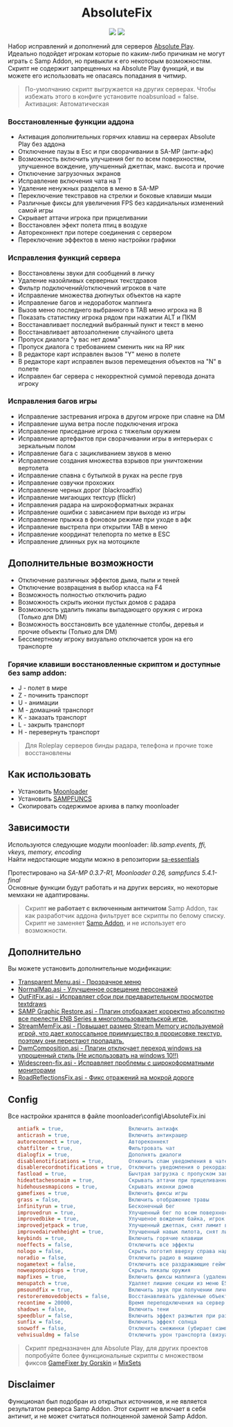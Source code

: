 <h1 align="center">AbsoluteFix</h1>
<p align="center">
    <a href="https://www.sa-mp.mp/"><img src="https://img.shields.io/badge/made%20for-GTA%20SA--MP-blue"></a>
    <a href="https://gta-samp.ru/"><img src="https://img.shields.io/badge/Server-Absolute%20Play-red"></a>
</p>

Набор исправлений и дополнений для серверов [Absolute Play](https://sa-mp.ru/).  
Идеально подойдет игрокам которые по каким-либо причинам не могут играть с Samp Addon, но привыкли к его некоторым возможностям.  
Скрипт не содержит запрещенных на Absolute Play функций, и вы можете его использовать не опасаясь попадания в читмир.  

> По-умолчанию скрипт выгружается на других серверах. Чтобы избежать этого в конфиге установите noabsunload = false.  
Активация: Автоматическая

### Восстановленные функции аддона
* Активация дополнительных горячих клавиш на серверах Absolute Play без аддона
* Отключение паузы в Esc и при сворачивании в SA-MP (анти-афк)
* Возможность включить улучшения бег по всем поверхностям, улучшенное вождение, улучшенный джетпак, макс. высота и прочие
* Отключение загрузочных экранов
* Исправление включения чата на T
* Удаление ненужных разделов в меню в SA-MP
* Переключение текстравов на стрелки и боковые клавиши мыши
* Различные фиксы для увеличения FPS без кардинальных изменений самой игры
* Скрывает аттачи игрока при прицеливании
* Восстановлен эфект полета птиц в воздухе
* Автореконнект при потере соединения с сервером
* Переключение эффектов в меню настройки графики

### Исправления функций сервера
* Восстановлены звуки для сообщений в личку
* Удаление назойливых серверных текстдравов
* Фильтр подключений/отключений игроков в чате
* Исправление множества дюпнутых объектов на карте
* Исправление багов и недоработок маппинга
* Вызов меню последнего выбранного в TAB меню игрока на B
* Показать статистику игрока рядом при нажатии ALT и ПКМ
* Восстанавливает последний выбранный пункт и текст в меню
* Восстанавливает автозаполнение случайного цвета
* Пропуск диалога "у вас нет дома"
* Пропуск диалога с требованием сменить ник на RP ник
* В редакторе карт исправлен вызов "Y" меню в полете
* В редакторе карт исправлен вызов перемещения объектов на "N" в полете
* Исправлен баг сервера с некорректной суммой перевода доната игроку

### Исправления багов игры
* Исправление застревания игрока в другом игроке при спавне на DM
* Исправление шума ветра после подключения игрока
* Исправление приседание игрока с тяжелым оружием
* Исправление артефактов при сворачивании игры в интерьерах с зеркальным полом
* Исправление бага с зацикливанием звуков в меню
* Исправление создания множества взрывов при уничтожении вертолета
* Исправление спавна с бутылкой в руках на респе грув
* Исправление озвучки прохожих
* Исправление черных дорог (blackroadfix)
* Исправление мигающих тектсур (flickr)
* Исправления радара на широкоформатных экранах
* Исправление ошибки с зависанием при выходе из игры
* Исправление прыжка в фоновом режиме при уходе в афк
* Исправление выстрела при открытии TAB в меню
* Исправление координат телепорта по метке в ESC
* Исправление длинных рук на мотоцикле

## Дополнительные возможности
* Отключение различных эффектов дыма, пыли и теней
* Отключение возвращения в выбор класса на F4
* Возможность полностью отключить радио
* Возможность скрыть иконки пустых домов с радара
* Возможность удалить пикапы выпадающего оружия с игрока (Только для DM)
* Возможность восстановить все удаленные столбы, деревья и прочие объекты (Только для DM)
* Бессмертному игроку визуально отключается урон на его транспорте

### Горячие клавиши восстановленные скриптом и доступные без samp addon:
* J - полет в мире
* Z - починить транспорт
* U - анимации
* M - домашний транспорт
* K - заказать транспорт
* L - закрыть транспорт
* H - перевернуть транспорт

> Для Roleplay серверов бинды радара, телефона и прочие тоже восстановлены

## Как использовать
- Установить [Moonloader](https://www.blast.hk/threads/13305/)  
- Установить [SAMPFUNCS](https://www.blast.hk/threads/17/)  
- Скопировать содержимое архива в папку moonloader  

## Зависимости
Используются следующие модули moonloader: *lib.samp.events, ffi, vkeys, memory, encoding*  
Найти недостающие модули можно в репозитории [sa-essentials](https://github.com/ins1x/sa-essentials)

Протестировано на *SA-MP 0.3.7-R1, Moonloader 0.26, sampfuncs 5.4.1-final*  
Основные функции будут работать и на других версиях, но некоторые мемхаки не адаптированы.

> Скрипт **не работает с включенным античитом** Samp Addon, так как разработчик аддона фильтрует все скрипты по белому списку.  
Скрипт не заменяет [Samp Addon](https://sa-mp.ru/sampaddon), и не использует его возможности. 

## Дополнительно
Вы можете установить дополнительные модификации:

* [Transparent Menu.asi - Прозрачное меню](https://libertycity.ru/files/gta-san-andreas/96340-transparent-menu.html)
* [NormalMap.asi - Улучшенное освещение персонажей](https://www.blast.hk/threads/19173/)
* [OutFitFix.asi - Исправляет сбои при предварительном просмотре textdraws](https://gtaforums.com/topic/759412-relsa-fixes-for-normalmapweapons-outfit-and-shell/)
* [SAMP Graphic Restore.asi - Плагин отображает корректно абсолютно все прелести ENB Series в многопользовательской игре.](https://www.blast.hk/threads/25150/)
* [StreamMemFix.asi - Повышает размер Stream Memory используемой игрой, что дает колоссальное приимущество в прорисовке текстур, поэтому они перестают пропадать.](https://libertycity.ru/files/gta-san-andreas/31883-sa-streammemfix-2.2.html)
* [DwmComposition.asi - Плагин отключает переход windows на упрощенный стиль (Не использовать на windows 10!!)](https://www.blast.hk/threads/13368/)
* [Widescreen-fix.asi - Исправляет проблемы с широкоформатными мониторами](https://gamemodding.com/ru/gta-san-andreas/others/45270-widescreen-fix.html)
* [RoadReflectionsFix.asi - Фикс отражений на мокрой дороге](https://www.gtagarage.com/mods/show.php?id=22398)

## Config
Все настройки хранятся в файле moonloader\config\AbsoluteFix.ini  
```INI
   antiafk = true,                     Включить антиафк
   anticrash = true,                   Включить антикрашер
   autoreconnect = true,               Автореконнект
   chatfilter = true,                  Фильтровать чат
   dialogfix = true,                   Дополнять диалоги
   disablenotifications = true,        Откючить спам уведомления в чате
   disablerecordnotifications = true,  Отключить уведомления о рекордах
   fastload = true,                    Бычтрая загрузка с пропуском загр. экранов
   hideattachesonaim = true,           Скрывать аттачи при прицеливаннии 
   hidehousesmapicons = true,          Скрывать иконки домов
   gamefixes = true,                   Включить фиксы игры
   grass = false,                      Включить отображение травы
   infinityrun = true,                 Бесконечный бег
   improvedrun = true,                 Улучшенный бег по всем поверхностям
   improvedbike = true,                Улучшеное вождение байка, игрок не падает
   improvedjetpack = true,             Улучшенный джетпак, снят лимит высоты
   improvedairvehheight = true,        Улучшенный навык пилота, снят лимит высоты
   keybinds = true,                    Включить горячие клавиши
   noeffects = false,                  Отключить все эффекты
   nologo = false,                     Скрыть логотип вверху справа над худом
   noradio = false,                    Отключить радио в машине
   nogametext = false,                 Отключить все раздражающие геймтексты на полэкрана
   noweaponpickups = true,             Скрыть пикапы оружия
   mapfixes = true,                    Включить фиксы маппинга (удаление дюпов объектов)
   menupatch = true,                   Удаляет лишние секции из меню ESC
   pmsoundfix = true,                  Включить звук при получении личных сообщений
   restoreremovedobjects = false,      Восстанавливать удаленные объекты
   recontime = 20000,                  Время переподключения на сервер
   shadows = false,                    Включить тени
   speedblur = false,                  Включить эффект размытия при разгоне на машине
   sunfix = false,                     Включить эффект солнца  
   snowoff = false,                    Отключить снежинки (убирает самп объекты со снегом)
   vehvisualdmg = false                Отключить урон транспорта (визуально для вас)
```

> Скрипт предназначен для Absolute Play, для других проектов попробуйте более функциональные скрипты с множеством фиксов
[GameFixer by Gorskin](https://vk.com/@gorskinscripts-gamefixer-obnovlenie-30)
и [MixSets](https://www.mixmods.com.br/2022/03/sa-mixsets/)

## Disclaimer
Функционал был подобран из открытых источников, и не является результатом реверса Samp Addon.
Этот скрипт не влючает в себя античит, и не может считаться полноценной заменой Samp Addon.